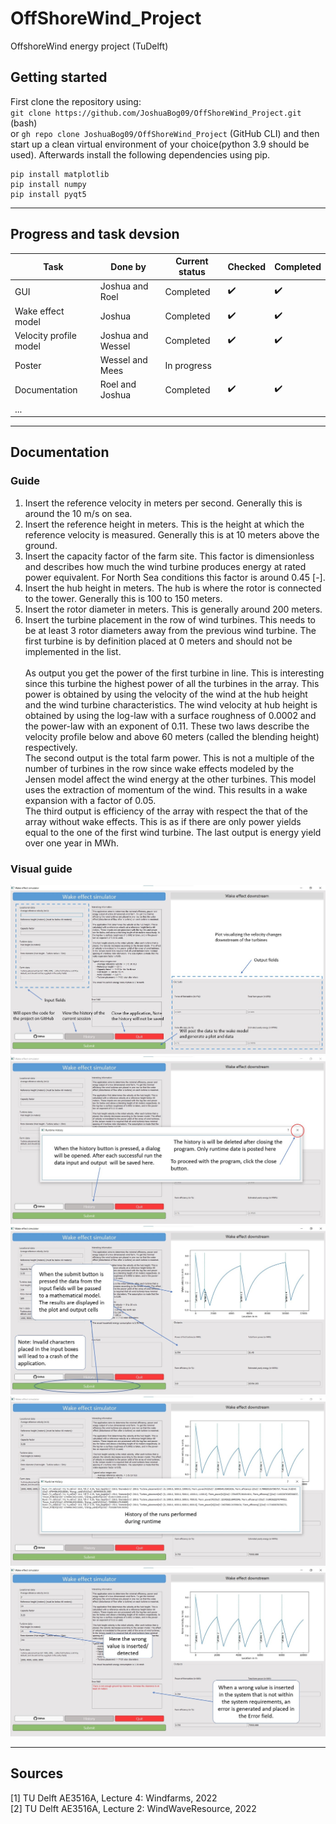 # OffShoreWind_Project
OffshoreWind energy project (TuDelft)

## Getting started
First clone the repository using: <br>
``git clone https://github.com/JoshuaBog09/OffShoreWind_Project.git`` (bash)<br>
or ``gh repo clone JoshuaBog09/OffShoreWind_Project`` (GitHub CLI) and then start up a clean virtual environment of your choice(python 3.9 should be used). Afterwards install the following dependencies using pip.<br>
```
pip install matplotlib
pip install numpy
pip install pyqt5
```


___
## Progress and task devsion
| Task                   | Done by           | Current status | Checked               | Completed            | 
|------------------------|-------------------|----------------|-----------------------|----------------------|
| GUI                    | Joshua and Roel   | Completed      | :heavy_check_mark:    | :heavy_check_mark:   |
| Wake effect model      | Joshua            | Completed      | :heavy_check_mark:    | :heavy_check_mark:   |
| Velocity profile model | Joshua and Wessel | Completed      | :heavy_check_mark:    | :heavy_check_mark:   |
| Poster                 | Wessel and Mees   | In progress    |                       |                      |
| Documentation          | Roel and Joshua   | Completed      | :heavy_check_mark:    | :heavy_check_mark:   | 
| ...                    |                   |                |                       |                      |
___

## Documentation

### Guide

1. Insert the reference velocity in meters per second. Generally this is around the 10 m/s on sea.
2. Insert the reference height in meters. This is the height at which the reference velocity is measured. Generally this 
is at 10 meters above the ground.
3. Insert the capacity factor of the farm site. This factor is dimensionless and describes how much the wind turbine 
produces energy at rated power equivalent. For North Sea conditions this factor is around 0.45 [-].
4. Insert the hub height in meters. The hub is where the rotor is connected to the tower. Generally this is 100 to 150 
meters.
5. Insert the rotor diameter in meters. This is generally around 200 meters.
6. Insert the turbine placement in the row of wind turbines. This needs to be at least 3 rotor diameters away from the 
previous wind turbine. The first turbine is by definition placed at 0 meters and should not be implemented in the 
list. 
<br><br>
As output you get the power of the first turbine in line. This is interesting since this turbine the highest power of 
all the turbines in the array. This power is obtained by using the velocity of the wind at the hub height and the wind 
turbine characteristics. The wind velocity at hub height is obtained by using the log-law with a surface roughness of 
0.0002 and the power-law with an exponent of 0.11. These two laws describe the velocity profile below and above 60 
meters (called the blending height) respectively.
<br>The second output is the total farm power. This is not a multiple of the number of 
turbines in the row since wake effects modeled by the Jensen model affect the wind energy at the other turbines. This 
model uses the extraction of momentum of the wind. This results in a wake expansion with a factor of 0.05. 
<br>The third output is efficiency of the array with respect the that of the array without wake effects. This is as if 
there are only power yields equal to the one of the first wind turbine. 
The last output is energy yield over one year in MWh. <br>

### Visual guide
![Mainwindow without inputs](./docs_images/main(NoInput).jpg)
![History dialog](./docs_images/history(NoData).jpg)
![Mainwindow with inputs](./docs_images/main(Input).jpg)
![History dialog with data](./docs_images/history(Data).jpg)
![Mainwindow with error](./docs_images/main(Error).jpg)


---
## Sources
[1] TU Delft AE3516A, Lecture 4: Windfarms, 2022<br>
[2] TU Delft AE3516A, Lecture 2: WindWaveResource, 2022<br>
